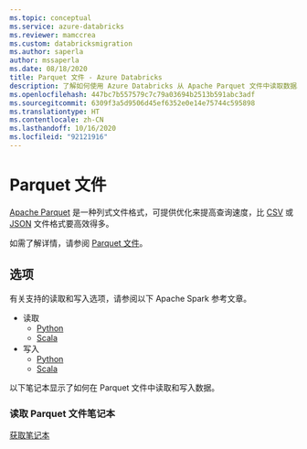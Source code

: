 ```yaml
---
ms.topic: conceptual
ms.service: azure-databricks
ms.reviewer: mamccrea
ms.custom: databricksmigration
ms.author: saperla
author: mssaperla
ms.date: 08/18/2020
title: Parquet 文件 - Azure Databricks
description: 了解如何使用 Azure Databricks 从 Apache Parquet 文件中读取数据。
ms.openlocfilehash: 447bc7b557579c7c79a03694b2513b591abc3adf
ms.sourcegitcommit: 6309f3a5d9506d45ef6352e0e14e75744c595898
ms.translationtype: HT
ms.contentlocale: zh-CN
ms.lasthandoff: 10/16/2020
ms.locfileid: "92121916"
---
```

# <a name="parquet-file"></a>Parquet 文件

[Apache Parquet](https://parquet.apache.org/) 是一种列式文件格式，可提供优化来提高查询速度，比 [CSV](read-csv.md) 或 [JSON](read-json.md) 文件格式要高效得多。

如需了解详情，请参阅 [Parquet 文件](https://spark.apache.org/docs/latest/sql-data-sources-parquet.html)。

## <a name="options"></a>选项

有关支持的读取和写入选项，请参阅以下 Apache Spark 参考文章。

* 读取
  * [Python](https://spark.apache.org/docs/latest/api/python/pyspark.sql.html?highlight=dataframereader#pyspark.sql.DataFrameReader.parquet)
  * [Scala](https://spark.apache.org/docs/latest/api/scala/org/apache/spark/sql/DataFrameReader.html#parquet(paths:String*):org.apache.spark.sql.DataFrame)
* 写入
  * [Python](https://spark.apache.org/docs/latest/api/python/pyspark.sql.html?highlight=dataframereader#pyspark.sql.DataFrameWriter.parquet)
  * [Scala](https://spark.apache.org/docs/latest/api/scala/org/apache/spark/sql/DataFrameWriter.html#parquet(path:String):Unit)

以下笔记本显示了如何在 Parquet 文件中读取和写入数据。

### <a name="reading-parquet-files-notebook"></a>读取 Parquet 文件笔记本

[获取笔记本](../../_static/notebooks/read-parquet-files.html)